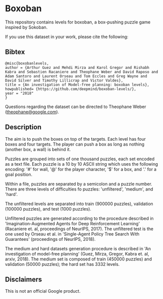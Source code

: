 # Boxoban

This repository contains levels for boxoban, a box-pushing puzzle game inspired by Sokoban.

If you use this dataset in your work, please cite the following:

## Bibtex

```
@misc{boxobanlevels,
author = {Arthur Guez and Mehdi Mirza and Karol Gregor and Rishabh Kabra and Sebastien Racaniere and Theophane Weber and David Raposo and Adam Santoro and Laurent Orseau and Tom Eccles and Greg Wayne and David Silver and Timothy Lillicrap and Victor Valdes},
title = {An investigation of Model-free planning: boxoban levels},
howpublished= {https://github.com/deepmind/boxoban-levels/},
year = "2018"
}
```

Questions regarding the dataset can be directed to Theophane Weber (theophane@google.com).

## Description

The aim is to push the boxes on top of the targets. Each level has four boxes and four targets. The player can push a box as long as nothing (another box, a wall) is behind it.

Puzzles are grouped into sets of one thousand puzzles, each set encoded as a text file.  Each puzzle is a 10 by 10 ASCII string which uses the following encoding: '\#' for wall, '@' for the player character, '$' for a box, and '.' for a goal position. 

Within a file, puzzles are separated by a semicolon and a puzzle number. There are three levels of difficulties fo puzzles: 'unfiltered', 'medium', and 'hard'.

The unfiltered levels are separated into train (900000 puzzles), validation (100000 puzzles), and test (1000 puzzles). 

Unfiltered puzzles are generated according to the procedure described in 'Imagination-Augmented Agents for Deep Reinforcement Learning' (Racaniere et. al, proceedings of NeurIPS, 2017). The unfiltered test is the one used by Orseau et al. in 'Single-Agent Policy Tree Search With Guarantees' (proceedings of NeurIPS, 2018). 

The medium and hard datasets generation procedure is described in 'An investigation of model-free planning' (Guez, Mirza, Gregor, Kabra et. al, arxiv, 2018). The medium set is composed of train (450000 puzzles) and validation (50000 puzzles); the hard set has 3332 levels.



## Disclaimers

This is not an official Google product.
